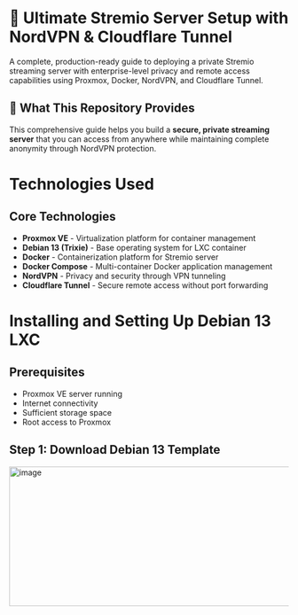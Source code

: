 # 🚀 Ultimate Stremio Server Setup with NordVPN & Cloudflare Tunnel

A complete, production-ready guide to deploying a private Stremio streaming server with enterprise-level privacy and remote access capabilities using Proxmox, Docker, NordVPN, and Cloudflare Tunnel.

## 🎯 What This Repository Provides

This comprehensive guide helps you build a **secure, private streaming server** that you can access from anywhere while maintaining complete anonymity through NordVPN protection.

# Technologies Used

## Core Technologies
- **Proxmox VE** - Virtualization platform for container management
- **Debian 13 (Trixie)** - Base operating system for LXC container
- **Docker** - Containerization platform for Stremio server
- **Docker Compose** - Multi-container Docker application management
- **NordVPN** - Privacy and security through VPN tunneling
- **Cloudflare Tunnel** - Secure remote access without port forwarding

# Installing and Setting Up Debian 13 LXC

## Prerequisites
- Proxmox VE server running
- Internet connectivity
- Sufficient storage space
- Root access to Proxmox

## Step 1: Download Debian 13 Template
<img width="506" height="252" alt="image" src="https://github.com/user-attachments/assets/37222109-349b-48fd-97e3-66b36e91f435" />
